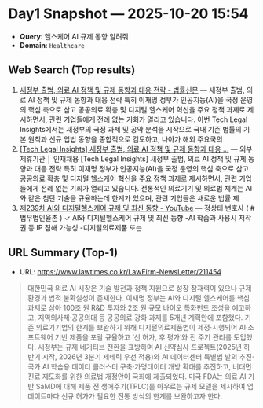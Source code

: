 # Day1 Snapshot — 2025-10-20 15:54
- **Query**: 헬스케어 AI 규제 동향 알려줘
- **Domain**: `Healthcare`

## Web Search (Top results)
1. [새정부 출범, 의료 AI 정책 및 규제 동향과 대응 전략 - 법률신문](https://www.lawtimes.co.kr/LawFirm-NewsLetter/211454) — 새정부 출범, 의료 AI 정책 및 규제 동향과 대응 전략 특히 이재명 정부가 인공지능(AI)을 국정 운영의 핵심 축으로 삼고 공공의료 확충 및 디지털 헬스케어 혁신을 주요 정책 과제로 제시하면서, 관련 기업들에게 전례 없는 기회가 열리고 있습니다. 이번 Tech Legal Insights에서는 새정부의 국정 과제 및 공약 분석을 시작으로 국내 기존 법률의 기본 원칙과 신규 입법 동향을 종합적으로 검토하고, 나아가 해외 주요국의
2. [[Tech Legal Insights] 새정부 출범, 의료 AI 정책 및 규제 동향과 대응 ...](https://www.law-lin.com/news/news_sub01_view.html?idx=1206) — 외부제휴기관 │ 인재채용 [Tech Legal Insights] 새정부 출범, 의료 AI 정책 및 규제 동향과 대응 전략 특히 이재명 정부가 인공지능(AI)을 국정 운영의 핵심 축으로 삼고 공공의료 확충 및 디지털 헬스케어 혁신을 주요 정책 과제로 제시하면서, 관련 기업들에게 전례 없는 기회가 열리고 있습니다. 전통적인 의료기기 및 의료법 체계는 AI와 같은 첨단 기술을 규율하는데 한계가 있으며, 관련 기업들은 새로운 법률 제
3. [제239차 AI와 디지털헬스케어 규제 및 최신 동향 - YouTube](https://www.youtube.com/watch?v=Ds_sgRi5a8M) — 정상태 변호사 ( #법무법인율촌 ) ✓ AI와 디지털헬스케어 규제 및 최신 동향 -AI 학습과 사용시 저작권 등 IP 침해 가능성 -디지털의료제품 또는

## URL Summary (Top-1)
- URL: https://www.lawtimes.co.kr/LawFirm-NewsLetter/211454

> 대한민국 의료 AI 시장은 기술 발전과 정책 지원으로 성장 잠재력이 있으나 규제 환경과 법적 불확실성이 존재한다. 
이재명 정부는 AI와 디지털 헬스케어를 핵심 과제로 삼아 100조 원 R&D 투자와 2조 원 규모 바이오 특화펀드 조성을 예고하고, 지역의사제·공공의대 등 공공의료 강화 과제를 5개년 계획안에 포함했다. 
기존 의료기기법의 한계를 보완하기 위해 디지털의료제품법이 제정·시행되어 AI·소프트웨어 기반 제품을 포괄 규율하고 ‘선 허가, 후 평가’와 전 주기 관리를 도입했다. 
새정부는 규제 네거티브 전환을 표방하며 AI 신약심사 프로젝트(2025년 하반기 시작, 2026년 3분기 제네릭 우선 적용)와 AI 데이터센터 특별법 발의 추진·국가 AI 학습용 데이터 클러스터 구축·가명데이터 개방 확대를 추진하고, 비대면 진료 제도화를 위한 의료법 개정안이 국회에 제출되었다. 
미국 FDA는 의료 AI 기반 SaMD에 대해 제품 전 생애주기(TPLC)를 아우르는 규제 모델을 제시하여 업데이트마다 신규 허가가 필요한 전통 방식의 한계를 보완하고자 한다.